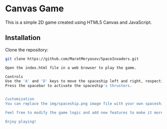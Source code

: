 # Canvas Game

This is a simple 2D game created using HTML5 Canvas and JavaScript.

## Installation

Clone the repository:

```bash
git clone https://github.com/MaratMeryasov/SpaceInvaders.git

Open the index.html file in a web browser to play the game.

Controls
Use the 'A' and 'D' keys to move the spaceship left and right, respectively.
Press the spacebar to activate the spaceship's thrusters.


Customization
You can replace the img/spaceship.png image file with your own spaceship image.

Feel free to modify the game logic and add new features to make it more challenging or enjoyable.

Enjoy playing!
```